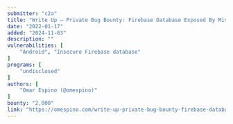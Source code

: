 ```yaml
---
submitter: "c2a"
title: "Write Up – Private Bug Bounty: Firebase Database Exposed By Misconfiguration – $2,000 USD"
date: "2022-01-17"
added: "2024-11-03"
description: ""
vulnerabilities: [
    "Android", "Insecure Firebase database"
]
programs: [
    "undisclosed"
]
authors: [
    "Omar Espino (@omespino)"
]
bounty: "2,000"
link: "https://omespino.com/write-up-private-bug-bounty-firebase-database-exposed-by-misconfiguration-2000-usd/"
---
```





